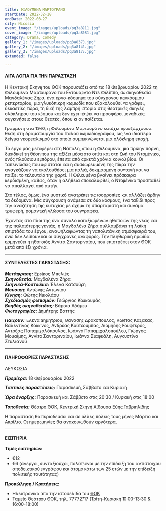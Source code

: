 ```yaml
---
title: ΦΙΛΟΥΜΕΝΑ ΜΑΡΤΟΥΡΑΝΟ
startDate: 2022-02-18
endDate: 2022-03-27
city: Nicosia
event_image: "/images/uploads/pq3a8211.jpg"
cover_image: "/images/uploads/pq3a8081.jpg"
category: Drama, Comedy
gallery_1: "/images/uploads/pq3a8370.jpg"
gallery_2: "/images/uploads/pq3a8142.jpg"
gallery_3: "/images/uploads/pq3a8175.jpg"
extended: false

---
```

#### ΛΙΓΑ ΛΟΓΙΑ ΓΙΑ ΤΗΝ ΠΑΡΑΣΤΑΣΗ

Η Κεντρική Σκηνή του ΘΟΚ παρουσιάζει από τις 18 Φεβρουαρίου 2022 τη Φιλουμένα Μαρτουράνο του Εντουάρντο Ντε Φιλίππο, σε σκηνοθεσία Μαγδαλένας Ζήρα, ένα έργο-κόσμημα του σύγχρονου παγκόσμιου ρεπερτορίου, μια γλυκόπικρη κωμωδία που εξακολουθεί να γράφει, δεκαετίες τώρα, τη δική της λαμπρή ιστορία στις θεατρικές σκηνές ολόκληρου του κόσμου και δεν έχει πάψει να προσφέρει μοναδικές συγκινήσεις στους θεατές, όπου κι αν παίζεται.

Γραμμένη στα 1946, η Φιλουμένα Μαρτουράνο κατέχει προεξάρχουσα θέση στη δραματουργία του Ιταλού κωμωδιογράφου, ως ένα ιδιαίτερο δείγμα νεορεαλισμού στο οποίο συμπυκνώνεται μια ολόκληρη εποχή.

Το έργο μάς μεταφέρει στη Νάπολη, όπου η Φιλουμένα, μια πρώην πόρνη, διεκδικεί τη θέση που της αξίζει μέσα στο σπίτι και στη ζωή του Ντομένικο, ενός πλούσιου εμπόρου, έπειτα από αρκετά χρόνια κοινού βίου. Οι ταπεινώσεις που υφίσταται και η συσσωρευμένη της πίκρα την αναγκάζουν να ακολουθήσει μια παλιά, δοκιμασμένη συνταγή και να παίξει το τελευταίο της χαρτί. Η Φιλουμένα βγαίνει πρόσκαιρα κερδισμένη, καθώς, όταν η αλήθεια αποκαλυφθεί, ο Ντομένικο προσπαθεί να απαλλαγεί από αυτήν.

Στο τέλος, όμως, ένα μυστικό ανατρέπει τις ισορροπίες και αλλάζει άρδην τα δεδομένα. Μια σύγκρουση ανάμεσα σε δύο κόσμους, ένα ταξίδι προς την αναζήτηση της ευτυχίας με όχημα τη σπαρταριστή και συνάμα τρυφερή, ρομαντική γλώσσα του συγγραφέα.

Έχοντας στο πλάι της ένα σύνολο καταξιωμένων ηθοποιών της νέας και της παλαιότερης γενιάς, η Μαγδαλένα Ζήρα συλλαμβάνει τη λαϊκή σπιρτάδα του έργου, αναψηλαφώντας τη ναπολιτάνικη ατμόσφαιρά του, ενώ δεν λείπουν και οι σύγχρονες αναφορές. Την πληθωρική ηρωίδα ερμηνεύει η ηθοποιός Αννίτα Σαντοριναίου, που επιστρέφει στον ΘΟΚ μετά από έξι χρόνια.

***

#### ΣΥΝΤΕΛΕΣΤΕΣ ΠΑΡΑΣΤΑΣΗΣ:

**_Μετάφραση:_** Ερρίκος Μπελιές  
**_Σκηνοθεσία:_** Μαγδαλένα Ζήρα  
**_Σκηνικά-Κοστούμια:_** Έλενα Κατσούρη  
**_Μουσική:_** Αντώνης Αντωνίου  
**_Κίνηση:_** Φώτης Νικολάου  
**_Σχεδιασμός φωτισμών:_** Γεώργιος Κουκουμάς  
**_Βοηθός σκηνοθέτιδας:_** Βάρσια Αδάμου  
**_Φωτογραφίες:_** Δημήτρης Βαττής

**_Παίζουν:_** Έλενα Δημητρίου, Θανάσης Δρακόπουλος, Κώστας Καζάκας, Βαλεντίνος Κόκκινος, Ανδρέας Κούτσουμπας, Διομήδης Κουφτερός, Αντρέας Παπαμιχαλόπουλος, Ιωάννα Παπαμιχαλοπούλου, Γιώργος Μουαΐμης, Αννίτα Σαντοριναίου, Ιωάννα Σιαφκάλη, Αυγουστίνα Στυλιανού

***

#### ΠΛΗΡΟΦΟΡΙΕΣ ΠΑΡΑΣΤΑΣΗΣ

ΛΕΥΚΩΣΙΑ

**_Πρεμίερα:_** 18 Φεβρουαρίου 2022

**_Τακτικές παραστάσεις:_** Παρασκευή, Σάββατο και Κυριακή

**_Ώρα έναρξης:_** Παρασκευή και Σάββατο στις 20:30 / Κυριακή στις 18:00

**_Τοποθεσία:_** [Θέατρο ΘΟΚ, Κεντρική Σκηνή Αίθουσα Εύης Γαβριηλίδης](https://www.google.com/maps/place/Cyprus+Theater+Organization+-+THOC/@35.1680858,33.3531578,17z/data=!3m1!4b1!4m5!3m4!1s0x14de17569777d68d:0x33fb94a8e5a98a1f!8m2!3d35.1680605!4d33.3552834 "Θεατρο ΘΟΚ - Κεντρική Σκήνη")

Η παράσταση θα περιοδεύσει και σε άλλες πόλεις τους μήνες Μάρτιο και Απρίλιο. Οι ημερομηνίες θα ανακοινωθούν αργότερα.

***

#### ΕΙΣΙΤΗΡΙΑ

**Τιμές εισιτηρίων:**

* €12
* €6 (άνεργοι, συνταξιούχοι, πολύτεκνοι με την επίδειξη του αντίστοιχου αποδεικτικού εγγράφου και άτομα κάτω των 25 ετών με την επίδειξη πολιτικής ταυτότητας)

**Προπώληση / Κρατήσεις:**

* Ηλεκτρονικά απο την ιστοσελίδα του [ΘΟΚ ](https://www.thoc.org.cy/event/filoymena-martoyrano,4685,229,el,shows "ΘΟΚ")
* Ταμείο Θεάτρου ΘΟΚ, τηλ. 77772717 (Τρίτη-Κυριακή 10:00-13:30 & 16:00-18:00)